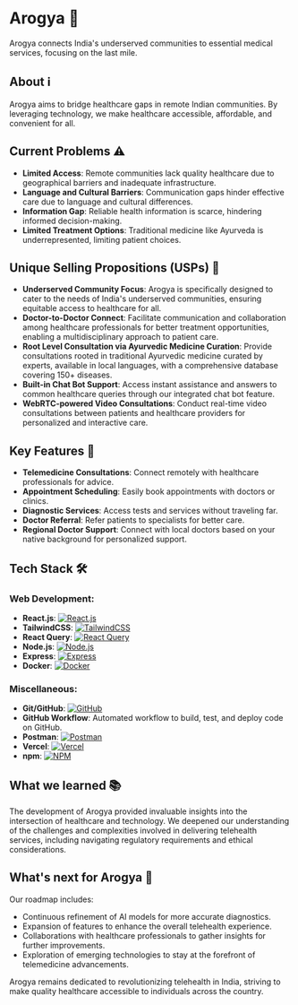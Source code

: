 # Arogya 🏥

Arogya connects India's underserved communities to essential medical services, focusing on the last mile.

## About ℹ️

Arogya aims to bridge healthcare gaps in remote Indian communities. By leveraging technology, we make healthcare accessible, affordable, and convenient for all.

## Current Problems ⚠️

- **Limited Access**: Remote communities lack quality healthcare due to geographical barriers and inadequate infrastructure.
- **Language and Cultural Barriers**: Communication gaps hinder effective care due to language and cultural differences.
- **Information Gap**: Reliable health information is scarce, hindering informed decision-making.
- **Limited Treatment Options**: Traditional medicine like Ayurveda is underrepresented, limiting patient choices.

## Unique Selling Propositions (USPs) 🌟

- **Underserved Community Focus**: Arogya is specifically designed to cater to the needs of India's underserved communities, ensuring equitable access to healthcare for all.
- **Doctor-to-Doctor Connect**: Facilitate communication and collaboration among healthcare professionals for better treatment opportunities, enabling a multidisciplinary approach to patient care.
- **Root Level Consultation via Ayurvedic Medicine Curation**: Provide consultations rooted in traditional Ayurvedic medicine curated by experts, available in local languages, with a comprehensive database covering 150+ diseases.
- **Built-in Chat Bot Support**: Access instant assistance and answers to common healthcare queries through our integrated chat bot feature.
- **WebRTC-powered Video Consultations**: Conduct real-time video consultations between patients and healthcare providers for personalized and interactive care.

## Key Features 🔑

- **Telemedicine Consultations**: Connect remotely with healthcare professionals for advice.
- **Appointment Scheduling**: Easily book appointments with doctors or clinics.
- **Diagnostic Services**: Access tests and services without traveling far.
- **Doctor Referral**: Refer patients to specialists for better care.
- **Regional Doctor Support**: Connect with local doctors based on your native background for personalized support.

## Tech Stack 🛠️

### Web Development:
- **React.js**: [![React.js](https://img.shields.io/badge/React.js-17.0.2-blue?logo=react&logoColor=white)](https://reactjs.org/)
- **TailwindCSS**: [![TailwindCSS](https://img.shields.io/badge/TailwindCSS-3.1.0-blue?logo=tailwind-css&logoColor=white)](https://tailwindcss.com/)
- **React Query**: [![React Query](https://img.shields.io/badge/React%20Query-3.27.0-orange?logo=react&logoColor=white)](https://react-query.tanstack.com/)
- **Node.js**: [![Node.js](https://img.shields.io/badge/Node.js-16.0.0-green?logo=node.js&logoColor=white)](https://nodejs.org/)
- **Express**: [![Express](https://img.shields.io/badge/Express-4.17.1-lightgrey?logo=express&logoColor=white)](https://expressjs.com/)
- **Docker**: [![Docker](https://img.shields.io/badge/Docker-20.10.11-blue?logo=docker&logoColor=white)](https://www.docker.com/)

### Miscellaneous:
- **Git/GitHub**: [![GitHub](https://img.shields.io/badge/GitHub-Repository-lightgrey?logo=github&logoColor=white)](https://github.com/)
- **GitHub Workflow**: Automated workflow to build, test, and deploy code on GitHub.
- **Postman**: [![Postman](https://img.shields.io/badge/Postman-Development-orange?logo=postman&logoColor=white)](https://www.postman.com/)
- **Vercel**: [![Vercel](https://img.shields.io/badge/Vercel-Deployment-green?logo=vercel&logoColor=white)](https://vercel.com/)
- **npm**: [![NPM](https://img.shields.io/badge/NPM-Package-red?logo=npm&logoColor=white)](https://www.npmjs.com/)

## What we learned 📚

The development of Arogya provided invaluable insights into the intersection of healthcare and technology. We deepened our understanding of the challenges and complexities involved in delivering telehealth services, including navigating regulatory requirements and ethical considerations.

## What's next for Arogya 🔮

Our roadmap includes:

- Continuous refinement of AI models for more accurate diagnostics.
- Expansion of features to enhance the overall telehealth experience.
- Collaborations with healthcare professionals to gather insights for further improvements.
- Exploration of emerging technologies to stay at the forefront of telemedicine advancements.

Arogya remains dedicated to revolutionizing telehealth in India, striving to make quality healthcare accessible to individuals across the country.
